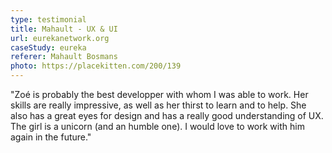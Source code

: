 ```yaml
---
type: testimonial
title: Mahault - UX & UI
url: eurekanetwork.org
caseStudy: eureka
referer: Mahault Bosmans
photo: https://placekitten.com/200/139
---
```


"Zoé is probably the best developper with whom I was able to work. Her skills are really impressive, as well as her thirst to learn and to help. She also has a great eyes for design and has a really good understanding of UX.  
The girl is a unicorn (and an humble one). I would love to work with him again in the future."
